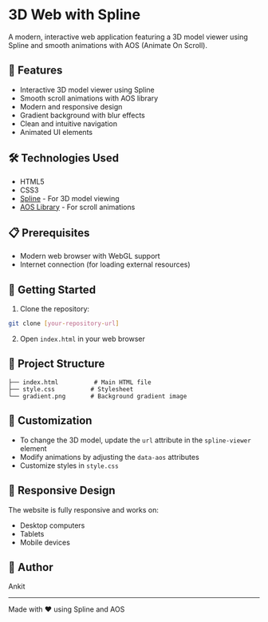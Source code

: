 # 3D Web with Spline

A modern, interactive web application featuring a 3D model viewer using Spline and smooth animations with AOS (Animate On Scroll).

## 🚀 Features

- Interactive 3D model viewer using Spline
- Smooth scroll animations with AOS library
- Modern and responsive design
- Gradient background with blur effects
- Clean and intuitive navigation
- Animated UI elements

## 🛠️ Technologies Used

- HTML5
- CSS3
- [Spline](https://spline.design/) - For 3D model viewing
- [AOS Library](https://michalsnik.github.io/aos/) - For scroll animations

## 📋 Prerequisites

- Modern web browser with WebGL support
- Internet connection (for loading external resources)

## 🚀 Getting Started

1. Clone the repository:
```bash
git clone [your-repository-url]
```

2. Open `index.html` in your web browser

## 🎨 Project Structure

```
├── index.html          # Main HTML file
├── style.css          # Stylesheet
└── gradient.png       # Background gradient image
```

## 🔧 Customization

- To change the 3D model, update the `url` attribute in the `spline-viewer` element
- Modify animations by adjusting the `data-aos` attributes
- Customize styles in `style.css`

## 📱 Responsive Design

The website is fully responsive and works on:
- Desktop computers
- Tablets
- Mobile devices


## 👥 Author

Ankit

---

Made with ❤️ using Spline and AOS 